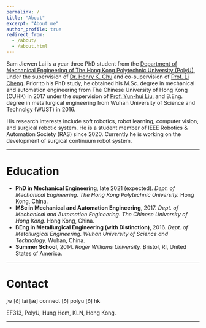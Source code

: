 ```yaml
---
permalink: /
title: "About"
excerpt: "About me"
author_profile: true
redirect_from: 
  - /about/
  - /about.html
---
```



Sam Jiewen Lai is a year three PhD student from the [Department of Mechanical Engineering of The Hong Kong Polytechnic University (PolyU)](https://www.polyu.edu.hk/me/), under the supervision of [Dr. Henry K. Chu](https://www.polyu.edu.hk/me/people/academic-teaching-staff/chu-kar-hang-henry-dr/) and co-supervision of [Prof. Li Cheng](https://www.polyu.edu.hk/me/people/academic-teaching-staff/cheng-li-prof/). Prior to his PhD study, he obtained his M.Sc. degree in mechanical and automation engineering from The Chinese University of Hong Kong (CUHK) in 2017 under the supervision of [Prof. Yun-hui Liu](http://ri.cuhk.edu.hk/yhliu), and B.Eng. degree in metallurgical engineering from Wuhan University of Science and Technolgy (WUST) in 2016.

His research interests include soft robotics, robot learning, computer vision, and surgical robotic system. He is a student member of IEEE Robotics & Automation Society (RAS) since 2020. Currently he is working on the development of surgical continuum robot system.

---

Education
======
+ **PhD in Mechanical Engineering**, late 2021 (expected).
_Dept. of Mechanical Engineering._
_The Hong Kong Polytechnic University._
Hong Kong, China.
+ **MSc in Mechanical and Automation Engineering**, 2017.
_Dept. of Mechanical and Automation Engineering._
_The Chinese University of Hong Kong._
Hong Kong, China.
+ **BEng in Metallurgical Engineering (with Distinction)**, 2016.
_Dept. of Metallurgical Engineering._
_Wuhan University of Science and Technology._
Wuhan, China.
+ **Summer School**, 2014.
_Roger Williams University._
Bristol, RI, United States of America.

---

Contact
======
<!-- jiewen.lai [æ] polyu [ð] edu [ð] hk -->

jw [ð] lai [æ] connect [ð] polyu [ð] hk

EF313, PolyU, Hung Hom, KLN, Hong Kong.

<!-- <body> <small><script type="text/javascript" id="clustrmaps" src="//cdn.clustrmaps.com/map_v2.js?cl=080808&w=220&t=n&d=pWPP3H6tu6piSitaO1ly8AJ_73sTJ9bEIzk5Pzekk6o&co=ffffff&ct=808080&cmo=3acc3a&cmn=ff5353"></script></small></body> -->


---

<!-- <small><script type="text/javascript"> document.write("Page was last modified on: " + document.lastModified + " HKT");</script></small> -->

<small><script type="text/javascript"> document.write("Page was last modified on: September 1, 2020");</script></small>
